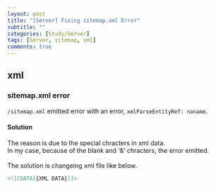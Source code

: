 ```yaml
---
layout: post
title: "[Server] Fixing sitemap.xml Error"
subtitle: ""
categories: [Study/Server]
tags: [Server, sitemap, xml]
comments: true
---
```


## xml

### sitemap.xml error

`/sitemap.xml` emitted error with an error, `xmlParseEntityRef: noname`.

#### Solution

The reason is due to the special chracters in xml data.\
In my case, because of the blank and '&' chracters, the error emitted.\
\
The solution is changeing xml file like below.

``` xml
<![CDATA[{XML DATA}]]>
```
